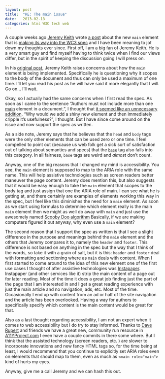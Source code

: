 ```yaml
---
layout: post
title:  "RE: The main issue"
date:   2013-02-18
categories: html W3C tech web
---
```


A couple weeks ago [Jeremy Keith](https://twitter.com/adactio/) wrote [a post](http://adactio.com/journal/6014/) about the new `main` element that is [making its way into the WC3 spec](http://www.w3.org/html/wg/drafts/html/master/grouping-content.html#the-main-element) and I have been meaning to jot down my thoughts ever since. First off, I am a big fan of Jeremy Keith. He is a very smart guy and find myself having to think twice when I find our views differ, but in the spirit of keeping the discussion going I will press on.

In his [original post](http://adactio.com/journal/6014/), Jeremy Keith raises concerns about how the `main` element is being implemented. Specifically he is questioning why it scopes to the body of the document and thus can only be used a maximum of one time. I’ll let you read his post as he will have said it more elegantly that I will. Go on… I’ll wait.

Okay, so I actually had the same concerns when I first read the spec. As soon as I came to the sentence “Authors must not include more than one [main](http://www.w3.org/html/wg/drafts/html/master/grouping-content.html#the-main-element) element in a document.”, I thought that [it seemed like an unnecessary addition](https://twitter.com/bryanstedman/statuses/282685499074805760). “Why would we add a shiny new element and then immediately cripple it’s usefulness?”,  I thought. But I have since come around on the issue and now support the spec as written.

As a side note, Jeremy says that he believes that the `head` and `body` tags were the only other elements that can be used zero or one time. I feel compelled to point out (because us web folk get a sick sort of satisfaction out of talking about semantics and specs) that the [`base`](http://www.w3.org/html/wg/drafts/html/master/document-metadata.html#the-base-element) tag also falls into this category. In all fairness, `base` tags are weird and _almost_ don’t count.

Anyway, one of the big reasons that I changed my mind is accessibility. You see, the `main` element is supposed to map to the ARIA role with the same name. This will help assistive technologies such as screen readers better maneuver the page content. Jeremy does mention this, but also suggests that it would be easy enough to take the `main` element that scopes to the body tag and just assign that one the ARIA role of main. I can see what he is getting at, and there certainly are examples of elements working this way in the spec, but I feel like this diminishes the need for a `main` element. As soon as we start using formulas to determine which element really is the main `main` element then we might as well do away with `main` and just use the awesomely named [Scooby Doo algorithm](http://www.brucelawson.co.uk/2012/scooby-doo-content-element/)   Basically, if we are making computers figured it out anyway, why even use a `main` element?

The second reason that I support the spec as written is that I see a slight difference in the purpose and meanings behind the `main` element and the others that Jeremy compares it to, namely the `header` and `footer`. This difference is not based on anything in the spec but the way that I think of the words, so take it with a grain of salt, but it is this: `header` and `footer` deal with formatting and sectioning where as `main` deals with content. When I first started to come around to the idea of this new element one of the first use cases I thought of after assistive technologies was [Instapaper](http://www.instapaper.com/). Instapaper (and other services like it) strip the main content of a page out for later reading. Most of the time it does a great job finding just the part of the page that I am interested in and I get a great reading experience with just the main article and no navigation, ads, etc. Most of the time. Occasionally I end up with content from an ad or half of the site navigation and the article has been overlooked. Having a way for authors to specifically specify which content is the main content would be great for that.

Also as a last thought regarding accessibility,  I am not an expert when it comes to web accessibility but I do try to stay informed. Thanks to [Dave Rupert](https://twitter.com/davatron5000) and friends we have a great new, community run resource in [A11YProject.com](http://bryanstedman.com/blog/2013/02/re-the-main-issue/A11YProject.com) I even have a couple commits in there some where. But I think that the assisted technology (screen readers, etc. ) are slower to incorporate innovations and new fancy HTML tags so, for the time being at least, I would recommend that you continue to explicitly set ARIA roles even on elements that should map to them, even as much as `<main role="main">` kind of hurts my eyes.

Anyway, give me a call Jeremy and we can hash this out.